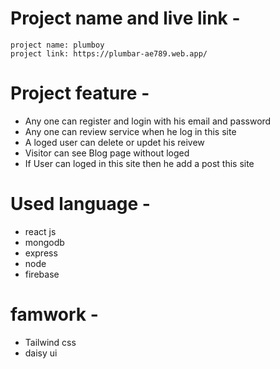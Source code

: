 
<!-- My Description -->

# Project name and live link - 

    project name: plumboy
    project link: https://plumbar-ae789.web.app/


# Project feature -

- Any one can register and login with his email and password
- Any one can review service when he log in this site
- A loged user can delete or updet his reivew
- Visitor can see Blog page without loged
- If User can loged in this site then he add a post this site 


# Used language -

- react js
- mongodb
- express
- node
- firebase


# famwork -

- Tailwind css
- daisy ui










